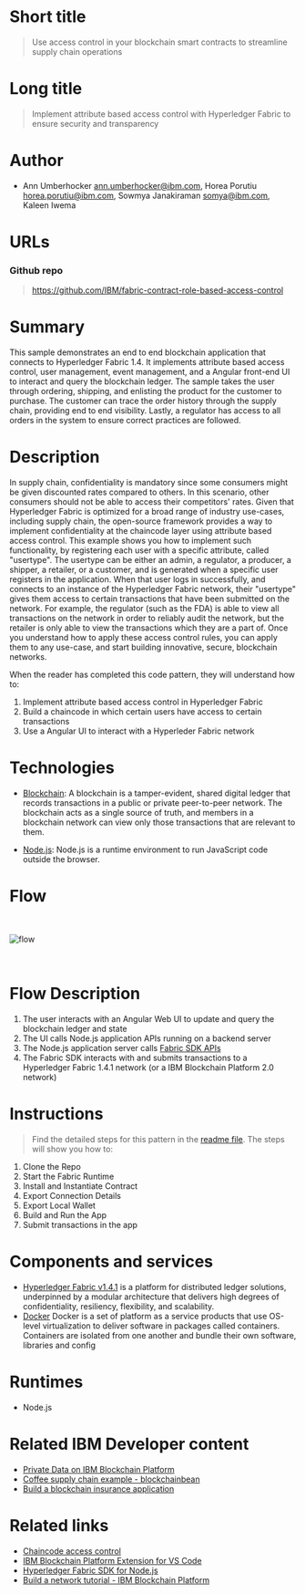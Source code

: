 # Short title

> Use access control in your blockchain smart contracts to streamline supply chain operations

# Long title

> Implement attribute based access control with Hyperledger Fabric to ensure security 
and transparency 

# Author

* Ann Umberhocker <ann.umberhocker@ibm.com>, Horea Porutiu <horea.porutiu@ibm.com>, Sowmya Janakiraman <somya@ibm.com>, Kaleen Iwema

# URLs

### Github repo

> https://github.com/IBM/fabric-contract-role-based-access-control


# Summary

This sample demonstrates an end to end blockchain application that connects to Hyperledger Fabric 1.4. It implements attribute based access control, user management,
event management, and a Angular front-end UI to interact and query the blockchain ledger. The 
sample takes the user through ordering, shipping, and enlisting the product for the customer to 
purchase. The customer can trace the order history through the supply chain, providing 
end to end visibility. Lastly, a regulator has access to all orders in the system to ensure 
correct practices are followed. 

# Description

In supply chain, confidentiality is mandatory since some consumers might be given 
discounted rates compared to others. In this scenario, other consumers should not be able to access 
their competitors' rates. Given that Hyperledger Fabric is optimized for a broad range of 
industry use-cases, including supply chain, the open-source framework provides a way to implement 
confidentiality at the chaincode layer using attribute based access control. This example shows you 
how to implement such functionality, by registering each user with a specific attribute, called "usertype".
The usertype can be either an admin, a regulator, a producer, a shipper, a retailer, or a 
customer, and is generated when a specific user registers in the application. When that user logs in
successfully, and connects to an instance of the Hyperledger Fabric network, their "usertype" gives them access to certain transactions that have been submitted on the network. For example,
the regulator (such as the FDA) is able to view all transactions on the network in order to reliably audit
the network, but the retailer is only able to view the transactions which they are a part of. Once you
understand how to apply these access control rules, you can apply them to any use-case, and 
start building innovative, secure, blockchain networks. 

When the reader has completed this code pattern, they will understand how to:

1. Implement attribute based access control in Hyperledger Fabric
2. Build a chaincode in which certain users have access to certain transactions
4. Use a Angular UI to interact with a Hyperleder Fabric network

# Technologies

* [Blockchain](https://developer.ibm.com/technologies/blockchain/): A blockchain is a tamper-evident, shared digital ledger that records transactions in a public or private peer-to-peer network. The blockchain acts as a single source of truth, and members in a blockchain network can view only those transactions that are relevant to them.

* [Node.js](https://developer.ibm.com/technologies/node-js/): Node.js is a runtime environment to run JavaScript code outside the browser.

# Flow

<br>
<p align="center">

![flow](https://github.com/IBM/fabric-contract-role-based-access-control/blob/master/images/GenericAppFlow.png)

</p>
<br>

# Flow Description
1. The user interacts with an Angular Web UI to update and query the blockchain ledger and state
2. The UI calls Node.js application APIs running on a backend server
3. The Node.js application server calls [Fabric SDK APIs](https://hyperledger.github.io/fabric-sdk-node/) 
4. The Fabric SDK interacts with and submits transactions to a Hyperledger Fabric 1.4.1 network (or a IBM Blockchain Platform 2.0 network)

# Instructions

> Find the detailed steps for this pattern in the [readme file](https://github.com/IBM/fabric-contract-role-based-access-control/blob/master/README.md). The steps will show you how to:

1. Clone the Repo
2. Start the Fabric Runtime
3. Install and Instantiate Contract
4. Export Connection Details
5. Export Local Wallet
6. Build and Run the App
7. Submit transactions in the app

# Components and services

+ [Hyperledger Fabric v1.4.1](https://hyperledger-fabric.readthedocs.io) is a platform for distributed ledger solutions, underpinned by a modular architecture that delivers high degrees of confidentiality, resiliency, flexibility, and scalability.
+ [Docker](https://www.docker.com/) Docker is a set of platform as a service products that use OS-level virtualization to deliver software in packages called containers. Containers are isolated from one another and bundle their own software, libraries and config

# Runtimes

* Node.js

# Related IBM Developer content
* [Private Data on IBM Blockchain Platform](https://github.com/IBM/private-data-collections-on-fabric)
* [Coffee supply chain example - blockchainbean](https://github.com/IBM/blockchainbean2)
* [Build a blockchain insurance application](https://github.com/IBM/build-blockchain-insurance-app)

# Related links
* [Chaincode access control](https://hyperledger-fabric.readthedocs.io/en/release-2.0/chaincode4ade.html#chaincode-access-control)
* [IBM Blockchain Platform Extension for VS Code](https://marketplace.visualstudio.com/items?itemName=IBMBlockchain.ibm-blockchain-platform)
* [Hyperledger Fabric SDK for Node.js](https://hyperledger.github.io/fabric-sdk-node/release-1.4/index.html)
* [Build a network tutorial - IBM Blockchain Platform](https://cloud.ibm.com/docs/services/blockchain/howto?topic=blockchain-ibp-console-build-network#ibp-console-build-network)




